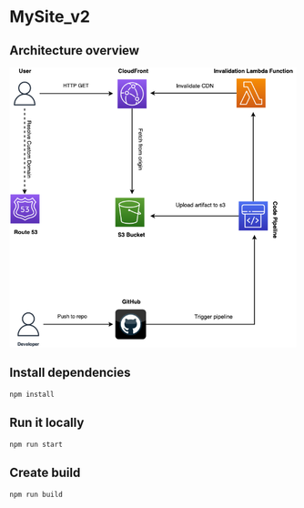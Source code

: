 # MySite_v2

## Architecture overview

![Architecture](MySite-Architecture.png)

## Install dependencies

```
npm install
```

## Run it locally
```
npm run start
```

## Create build
```
npm run build
```
